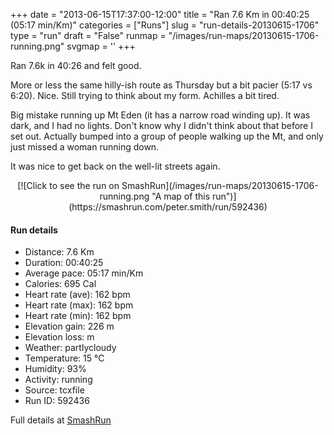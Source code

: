 +++
date = "2013-06-15T17:37:00-12:00"
title = "Ran 7.6 Km in 00:40:25 (05:17 min/Km)"
categories = ["Runs"]
slug = "run-details-20130615-1706"
type = "run"
draft = "False"
runmap = "/images/run-maps/20130615-1706-running.png"
svgmap = '<polyline points="54 5, 55 0, 48 1, 45 2, 39 5, 33 10, 29 26, 14 69, 12 76, 37 82, 42 86, 43 92, 46 95, 64 100, 63 85, 65 74, 69 69, 81 64, 88 67, 85 79, 88 85, 85 89, 77 91, 71 87, 71 83, 76 81, 78 77, 77 74, 79 67, 78 64, 84 61, 81 58, 74 55, 67 48, 62 51, 58 48, 58 45, 65 31, 64 27, 59 21, 60 16, 50 13, 53 6">'
+++

Ran 7.6k in 40:26 and felt good. 

More or less the same hilly-ish route as Thursday but a bit pacier (5:17 vs 6:20). Nice. Still trying to think about my form.  Achilles a bit tired. 

Big mistake running up Mt Eden (it has a narrow road winding up). It was dark, and I had no lights. Don't know why I didn't think about that before I set out. Actually bumped into a group of people walking up the Mt, and only just missed a woman running down. 

It was nice to get back on the well-lit streets again. 



<!--more-->

<center>
[![Click to see the run on SmashRun](/images/run-maps/20130615-1706-running.png "A map of this run")](https://smashrun.com/peter.smith/run/592436)
</center>

#### Run details

* Distance: 7.6 Km
* Duration: 00:40:25
* Average pace: 05:17 min/Km
* Calories: 695 Cal
* Heart rate (ave): 162 bpm
* Heart rate (max): 162 bpm
* Heart rate (min): 162 bpm
* Elevation gain: 226 m
* Elevation loss:  m
* Weather: partlycloudy
* Temperature: 15 &deg;C
* Humidity: 93%
* Activity: running
* Source: tcxfile
* Run ID: 592436

Full details at [SmashRun](https://smashrun.com/peter.smith/run/592436)